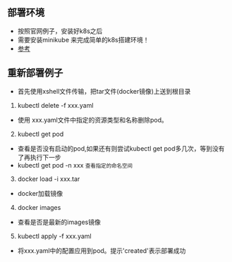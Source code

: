 ## 部署环境
* 按照官网例子，安装好k8s之后
* 需要安装minikube 来完成简单的k8s搭建环境！
* [参考]("https://minikube.sigs.k8s.io/docs/start/")

## 重新部署例子
* 首先使用xshell文件传输，把tar文件(docker镜像)上送到根目录

1. kubectl delete -f xxx.yaml
* 使用 xxx.yaml文件中指定的资源类型和名称删除pod。

2. kubectl get pod
* 查看是否没有启动的pod,如果还有则尝试kubectl get pod多几次，等到没有了再执行下一步
* kubectl get pod -n xxx `查看指定的命名空间`

3. docker load -i xxx.tar
* docker加载镜像

4. docker images
* 查看是否是最新的images镜像

5. kubectl apply -f xxx.yaml
* 将xxx.yaml中的配置应用到pod。提示'created'表示部署成功
